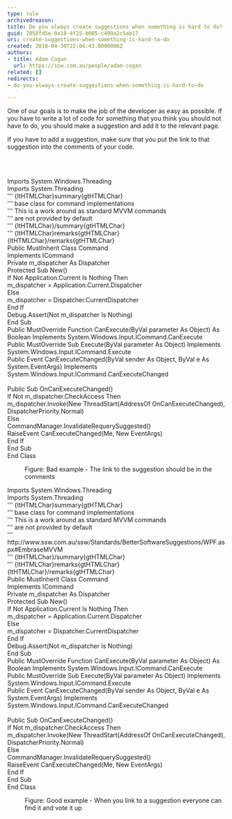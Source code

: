 ```yaml
---
type: rule
archivedreason: 
title: Do you always create suggestions when something is hard to do?
guid: 7058fd5e-0a18-4f25-b085-c499a2c5ab17
uri: create-suggestions-when-something-is-hard-to-do
created: 2018-04-30T22:04:43.0000000Z
authors:
- title: Adam Cogan
  url: https://ssw.com.au/people/adam-cogan
related: []
redirects:
- do-you-always-create-suggestions-when-something-is-hard-to-do

---
```



<p>One of our goals is to make the job of the developer as easy as possible. If you have to write a lot of code for something that you think you should not have to do, you should make a suggestion and add it to the relevant page.</p><p>If you have to add a suggestion, make sure that you put the link to that suggestion into the comments of your code.​​<br></p>
<br><excerpt class='endintro'></excerpt><br>
<p class="ssw15-rteElement-CodeArea">​Imports System.Windows.Threading<br>Imports System.Threading<br>''' {ltHTMLChar}summary{gtHTMLChar}<br>''' base class for command implementations <br>''' This is a work around as standard MVVM commands <br>''' are not provided by default<br>''' {ltHTMLChar}/summary{gtHTMLChar}<br>''' {ltHTMLChar}remarks{gtHTMLChar}{ltHTMLChar}/remarks{gtHTMLChar}<br>Public MustInherit Class Command<br> Implements ICommand<br> Private m_dispatcher As Dispatcher<br> Protected Sub New()<br> If Not Application.Current Is Nothing Then<br> m_dispatcher = Application.Current.Dispatcher<br> Else<br> m_dispatcher = Dispatcher.CurrentDispatcher<br> End If<br> Debug.Assert(Not m_dispatcher Is Nothing)<br> End Sub<br> Public MustOverride Function CanExecute(ByVal parameter As Object) As Boolean Implements System.Windows.Input.ICommand.CanExecute<br> Public MustOverride Sub Execute(ByVal parameter As Object) Implements System.Windows.Input.ICommand.Execute<br> Public Event CanExecuteChanged(ByVal sender As Object, ByVal e As System.EventArgs) Implements System.Windows.Input.ICommand.CanExecuteChanged<br><br> Public Sub OnCanExecuteChanged()<br> If Not m_dispatcher.CheckAccess Then<br> m_dispatcher.Invoke(New ThreadStart(AddressOf OnCanExecuteChanged), DispatcherPriority.Normal)<br> Else<br> CommandManager.InvalidateRequerySuggested()<br> RaiseEvent CanExecuteChanged(Me, New EventArgs)<br> End If<br> End Sub<br>End Class</p><dd class="ssw15-rteElement-FigureBad">Figure&#58; Bad example - The link to the suggestion should be in the comments​<br></dd><p class="ssw15-rteElement-CodeArea">​Imports System.Windows.Threading<br>Imports System.Threading<br>''' {ltHTMLChar}summary{gtHTMLChar}<br>''' base class for command implementations <br>''' This is a work around as standard MVVM commands <br>''' are not provided by default<br>''' http&#58;//www.ssw.com.au/ssw/Standards/BetterSoftwareSuggestions/WPF.aspx#EmbraseMVVM<br>''' {ltHTMLChar}/summary{gtHTMLChar}<br>''' {ltHTMLChar}remarks{gtHTMLChar}{ltHTMLChar}/remarks{gtHTMLChar}<br>Public MustInherit Class Command<br> Implements ICommand<br> Private m_dispatcher As Dispatcher<br> Protected Sub New()<br> If Not Application.Current Is Nothing Then<br> m_dispatcher = Application.Current.Dispatcher<br> Else<br> m_dispatcher = Dispatcher.CurrentDispatcher<br> End If<br> Debug.Assert(Not m_dispatcher Is Nothing)<br> End Sub<br> Public MustOverride Function CanExecute(ByVal parameter As Object) As Boolean Implements System.Windows.Input.ICommand.CanExecute<br> Public MustOverride Sub Execute(ByVal parameter As Object) Implements System.Windows.Input.ICommand.Execute<br> Public Event CanExecuteChanged(ByVal sender As Object, ByVal e As System.EventArgs) Implements System.Windows.Input.ICommand.CanExecuteChanged<br><br> Public Sub OnCanExecuteChanged()<br> If Not m_dispatcher.CheckAccess Then<br> m_dispatcher.Invoke(New ThreadStart(AddressOf OnCanExecuteChanged), DispatcherPriority.Normal)<br> Else<br> CommandManager.InvalidateRequerySuggested()<br> RaiseEvent CanExecuteChanged(Me, New EventArgs)<br> End If<br> End Sub<br>End Class</p><dd class="ssw15-rteElement-FigureGood">​Figure&#58; Good example - Wh​​en you link to a suggestion everyone can find it and vote it up</dd><p>​<br></p>



